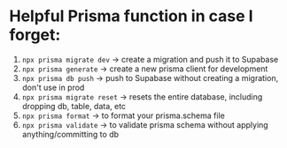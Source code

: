 # Helpful Prisma function in case I forget:
1. `npx prisma migrate dev` -> create a migration and push it to Supabase
2. `npx prisma generate` -> create a new prisma client for development
3. `npx prisma db push` -> push to Supabase without creating a migration, don't use in prod
4. `npx prisma migrate reset` -> resets the entire database, including dropping db, table, data, etc
5. `npx prisma format` -> to format your prisma.schema file
6. `npx prisma validate` -> to validate prisma schema without applying anything/committing to db